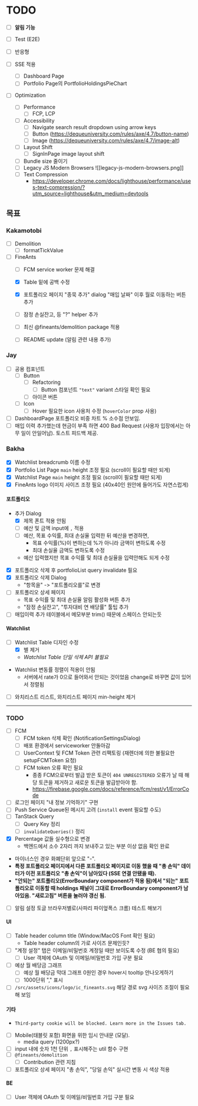 # TODO

- [ ] **알림 기능**

- [ ] Test (E2E)

- [ ] 반응형

- [ ] SSE 적용
	- [ ] Dashboard Page
	- [ ] Portfolio Page의 PortfolioHoldingsPieChart

- [ ] Optimization
	- [ ] Performance
		- [ ] FCP, LCP
	- [ ] Accessibility
		- [ ] Navigate search result dropdown using arrow keys
		- [ ] Button (https://dequeuniversity.com/rules/axe/4.7/button-name)
		- [ ] Image (https://dequeuniversity.com/rules/axe/4.7/image-alt)
	- [ ] Layout Shift
		- [ ] SignInPage image layout shift
	- [ ] Bundle size 줄이기
	- [ ] Legacy JS Modern Browsers
		![[legacy-js-modern-browsers.png]]
	- [ ] Text Compression
		- https://developer.chrome.com/docs/lighthouse/performance/uses-text-compression/?utm_source=lighthouse&utm_medium=devtools

## 목표
### Kakamotobi
- [ ] Demolition
	- [ ] formatTickValue
- [ ] FineAnts
	- [ ] FCM service worker 문제 해결

	- [x] Table 밑에 공백 수정
	- [x] 포트폴리오 페이지 "종묵 추가" dialog "매입 날짜" 이후 월로 이동하는 버튼 추가
	- [ ] 잠정 손실잔고, 등 "?" helper 추가

	- [ ] 최신 @fineants/demolition package 적용
	- [ ] README update (알림 관련 내용 추가)
### Jay
- [ ] 공용 컴포넌트
	- [ ] Button
		- [ ] Refactoring
			- [ ] Button 컴포넌트 `"text"` variant 스타일 확인 필요
		- [ ] 아이콘 버튼
	- [ ] Icon
		- [ ] Hover 필요한 icon 사용처 수정 (`hoverColor` prop 사용)
- [ ] DashboardPage 포트폴리오 비중 차트 % 소수점 안보임.
- [ ] 매입 이력 추가했는데 현금이 부족 하면 400 Bad Request (사용자 입장에서는 아무 일이 안일어남). 토스트 피드백 제공.

### Bakha
- [x] Watchlist breadcrumb 이름 수정
- [x] Portfolio List Page `main` height 조정 필요 (scroll이 필요할 때만 되게)
- [x] Watchlist Page `main` height 조정 필요 (scroll이 필요할 때만 되게)
- [x] FineAnts logo 이미지 사이즈 조정 필요 (40x40인 원안에 들어가도 자연스럽게)
#### 포트폴리오 
- 추가 Dialog
	- [x] 제목 폰트 적용 안됨
	- [ ] 예산 및 금액 input에 `,` 적용
	- [ ] 예산, 목표 수익률, 최대 손실율 입력한 뒤 예산을 변경하면,
		- 목표 수익률(%)이 변하는데 %가 아니라 금액이 변하도록 수정
		- 최대 손실율 금액도 변하도록 수정
	- 예산 입력했지만 목표 수익률 및 최대 손실율을 입력안해도 되게 수정
- [x] 포트폴리오 삭제 후 portfolioList query invalidate 필요
- [x] 포트폴리오 삭제 Dialog
	- "항목을" -> "포트폴리오를"로 변경
- [ ] 포트폴리오 상세 페이지
	- 목표 수익률 및 최대 손실율 알림 활성화 버튼 추가
	- "잠정 손실잔고", "투자대비 연 배당률" 툴팁 추가
- [ ] 매입이력 추가 테이블에서 메모부분 trim() 때문에 스페이스 안되는듯
#### Watchlist
- [ ] Watchlist Table 디자인 수정
	- [x] 별 제거
	- *Watchlist Table 단일 삭제 API 불필요*
- Watchlist 변동률 정렬이 적용이 안됨
	- 서버에서 rate가 0으로 들어와서 안되는 것이었음 change로 바꾸면 값이 있어서 정렬됨
- [ ] 와치리스트 리스트, 와치리스트 페이지 min-height 제거


---

### TODO
- [ ] FCM
	- [ ] FCM token 삭제 확인 (NotificationSettingsDialog)
	- [ ] 배포 환경에서 serviceworker 안돌아감
	- [ ] UserContext 및 FCM Token 관련 리팩토링 (재렌더에 의한 불필요한 setupFCMToken 요청)
	- [ ] FCM token 오류 확인 필요
		- 종종 FCM으로부터 발급 받은 토큰이 `404 UNREGISTERED` 오류가 날 때 해당 토큰을 제거하고 새로운 토큰을 발급받아야 함.
		- https://firebase.google.com/docs/reference/fcm/rest/v1/ErrorCode
- [ ] 로그인 페이지 "내 정보 기억하기" 구현
- [ ] Push Service Queue된 메시지 고려 (`install` event 필요할 수도)
- [ ] TanStack Query
	- [ ] Query Key 정리
	- [ ] `invalidateQueries()` 정리
- [x] Percentage 값들 실수형으로 변경
	-  백엔드에서 소수 2자리 까지 보내주고 있는 부분 이상 없음 확인 완료
- 마이너스인 경우 화폐단위 앞으로 "-".
- **특정 포트폴리오 페이지에서 다른 포트폴리오 페이지로 이동 했을 때 "총 손익" 데이터가 이전 포트폴리오 "총 손익"이 남아있다 (SSE 연결 안됐을 때).**
- **"안되는" 포트폴리오(ErrorBoundary component가 적용 됨)에서 "되는" 포트폴리오로 이동할 때 holdings 패널이 그대로 ErrorBoundary component가 남아있음. "새로고침" 버튼을 눌러야 갱신 됨.**

- [ ] 알림 설정 토글 브라우저별로(사파리 파이엎폭스 크롬) 테스트 해보기
#### UI
- [ ] Table header column title (Window/MacOS Font 확인 필요)
	- Table header column의 가로 사이즈 문제인듯?
- [ ] "계정 설정" 탭은 이메일/비밀번호 계정일 때만 보이도록 수정 (BE 협의 필요)
	- [ ] User 객체에 OAuth 및 이메일/비밀번호 가입 구분 필요
- [ ] 예상 월 배당금 그래프
	- [ ] 예상 월 배당금 막대 그래프 0원인 경우 hover시 tooltip 안나오게하기
	- [ ] 1000단위 "," 표시
- [ ] `/src/assets/icons/logo/ic_fineants.svg` 해당 경로 svg 사이즈 조절이 필요해 보임

#### 기타
- `Third-party cookie will be blocked. Learn more in the Issues tab.`
- [ ] Mobile(태블릿 포함) 화면을 위한 임시 안내문 (모달).
	- media query (1200px?)
- [ ] input 내에 숫자 1천 단위 `,`  표시해주는 util 함수 구현
- [ ] `@fineants/demolition`
	- [ ] Contribution 관련 지침
- [ ] 포트폴리오 상세 페이지 "총 손익", "당일 손익" 실시간 변동 시 색상 적용

#### BE
- [ ] User 객체에 OAuth 및 이메일/비밀번호 가입 구분 필요
